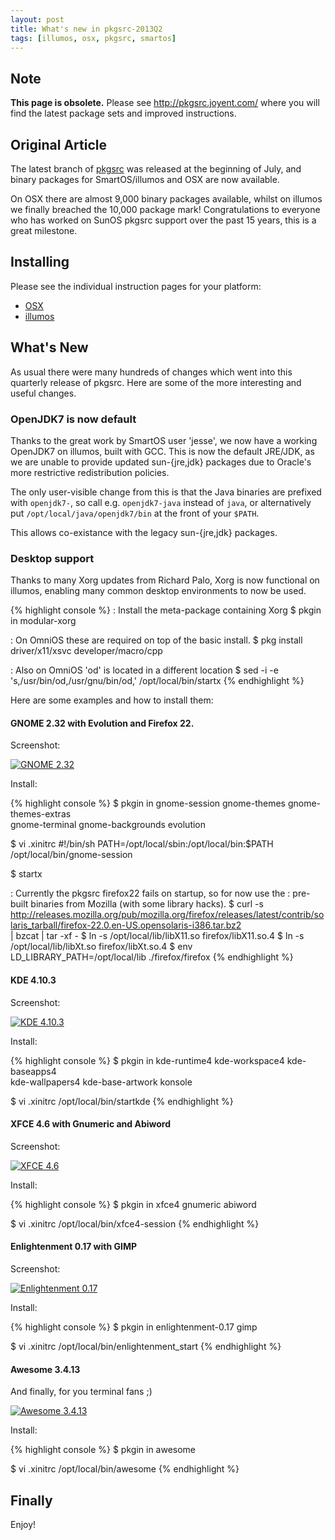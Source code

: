 ```yaml
---
layout: post
title: What's new in pkgsrc-2013Q2
tags: [illumos, osx, pkgsrc, smartos]
---
```


## Note

__This page is obsolete.__  Please see <http://pkgsrc.joyent.com/> where you
will find the latest package sets and improved instructions.

## Original Article

The latest branch of [pkgsrc](http://www.pkgsrc.org/) was released at the
beginning of July, and binary packages for SmartOS/illumos and OSX are now
available.

On OSX there are almost 9,000 binary packages available, whilst on illumos we
finally breached the 10,000 package mark!  Congratulations to everyone who has
worked on SunOS pkgsrc support over the past 15 years, this is a great
milestone.

## Installing

Please see the individual instruction pages for your platform:

* [OSX](/pages/pkgsrc-binary-packages-for-osx.html)
* [illumos](/pages/pkgsrc-binary-packages-for-illumos.html)

## What's New

As usual there were many hundreds of changes which went into this quarterly
release of pkgsrc.  Here are some of the more interesting and useful changes.

### OpenJDK7 is now default

Thanks to the great work by SmartOS user 'jesse', we now have a working
OpenJDK7 on illumos, built with GCC.  This is now the default JRE/JDK, as we
are unable to provide updated sun-{jre,jdk} packages due to Oracle's more
restrictive redistribution policies.

The only user-visible change from this is that the Java binaries are prefixed
with `openjdk7-`, so call e.g. `openjdk7-java` instead of `java`, or
alternatively put `/opt/local/java/openjdk7/bin` at the front of your `$PATH`.

This allows co-existance with the legacy sun-{jre,jdk} packages.

### Desktop support

Thanks to many Xorg updates from Richard Palo, Xorg is now functional on
illumos, enabling many common desktop environments to now be used.

{% highlight console %}
: Install the meta-package containing Xorg
$ pkgin in modular-xorg

: On OmniOS these are required on top of the basic install.
$ pkg install driver/x11/xsvc developer/macro/cpp

: Also on OmniOS 'od' is located in a different location
$ sed -i -e 's,/usr/bin/od,/usr/gnu/bin/od,' /opt/local/bin/startx
{% endhighlight %}

Here are some examples and how to install them:

#### GNOME 2.32 with Evolution and Firefox 22.

Screenshot:

<div class="postimg">
  <a href="/files/images/2013Q2-gnome.png">
    <img src="/files/images/2013Q2-gnome.png" alt="GNOME 2.32">
  </a>
</div>

Install:

{% highlight console %}
$ pkgin in gnome-session gnome-themes gnome-themes-extras \
           gnome-terminal gnome-backgrounds evolution

$ vi .xinitrc
#!/bin/sh
PATH=/opt/local/sbin:/opt/local/bin:$PATH
/opt/local/bin/gnome-session

$ startx

: Currently the pkgsrc firefox22 fails on startup, so for now use the
: pre-built binaries from Mozilla (with some library hacks).
$ curl -s http://releases.mozilla.org/pub/mozilla.org/firefox/releases/latest/contrib/solaris_tarball/firefox-22.0.en-US.opensolaris-i386.tar.bz2 \
    | bzcat | tar -xf -
$ ln -s /opt/local/lib/libX11.so firefox/libX11.so.4
$ ln -s /opt/local/lib/libXt.so firefox/libXt.so.4
$ env LD_LIBRARY_PATH=/opt/local/lib ./firefox/firefox
{% endhighlight %}

#### KDE 4.10.3

Screenshot:

<div class="postimg">
  <a href="/files/images/2013Q2-kde4.png">
    <img src="/files/images/2013Q2-kde4.png" alt="KDE 4.10.3">
  </a>
</div>

Install:

{% highlight console %}
$ pkgin in kde-runtime4 kde-workspace4 kde-baseapps4 \
           kde-wallpapers4 kde-base-artwork konsole

$ vi .xinitrc
/opt/local/bin/startkde
{% endhighlight %}

#### XFCE 4.6 with Gnumeric and Abiword

Screenshot:

<div class="postimg">
  <a href="/files/images/2013Q2-xfce4.png">
    <img src="/files/images/2013Q2-xfce4.png" alt="XFCE 4.6">
  </a>
</div>

Install:

{% highlight console %}
$ pkgin in xfce4 gnumeric abiword

$ vi .xinitrc
/opt/local/bin/xfce4-session
{% endhighlight %}

#### Enlightenment 0.17 with GIMP

Screenshot:

<div class="postimg">
  <a href="/files/images/2013Q2-e17.png">
    <img src="/files/images/2013Q2-e17.png" alt="Enlightenment 0.17">
  </a>
</div>

Install:

{% highlight console %}
$ pkgin in enlightenment-0.17 gimp

$ vi .xinitrc
/opt/local/bin/enlightenment_start
{% endhighlight %}

#### Awesome 3.4.13

And finally, for you terminal fans ;)

<div class="postimg">
  <a href="/files/images/2013Q2-awesome.png">
    <img src="/files/images/2013Q2-awesome.png" alt="Awesome 3.4.13">
  </a>
</div>

Install:

{% highlight console %}
$ pkgin in awesome

$ vi .xinitrc
/opt/local/bin/awesome
{% endhighlight %}

## Finally

Enjoy!
